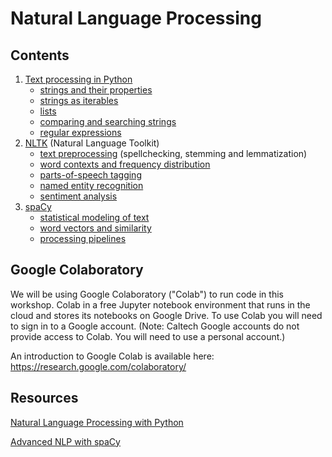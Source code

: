 # Natural Language Processing

## Contents

1. [Text processing in Python](python-strings/)
    + [strings and their properties](python-strings/properties.md)
    + [strings as iterables](python-strings/iterables.md)
    + [lists](python-strings/lists.md)
    + [comparing and searching strings](python-strings/compare-search.md)
    + [regular expressions](python-strings/regex.md)
3. [NLTK](nltk/) (Natural Language Toolkit)
    + [text preprocessing](nltk/preprocessing.md) (spellchecking, stemming and lemmatization)
    + [word contexts and frequency distribution](nltk/freq.md)
    + [parts-of-speech tagging](nltk/pos.md)
    + [named entity recognition](nltk/ner.md)
    + [sentiment analysis](nltk/sa.md)
5. [spaCy](spacy/)
    + [statistical modeling of text](spacy/modelling.md)
    + [word vectors and similarity](spacy/vectors.md)
    + [processing pipelines](spacy/pipelines.md)

## Google Colaboratory

We will be using Google Colaboratory ("Colab") to run code in this workshop. Colab in a free Jupyter notebook environment
that runs in the cloud and stores its notebooks on Google Drive. To use Colab you will need to sign in to a Google account. 
(Note: Caltech Google accounts do not provide access to Colab. You will need to use a personal account.)

An introduction to Google Colab is available here: https://research.google.com/colaboratory/


## Resources

[Natural Language Processing with Python](https://www.nltk.org/book/)

[Advanced NLP with spaCy](https://course.spacy.io/en)
